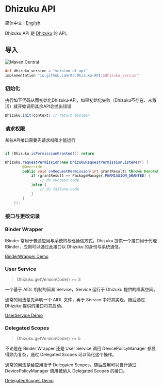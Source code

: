 # Dhizuku API

简体中文 | [English](README.md)

Dhizuku API 是 [Dhizuku](https://github.com/iamr0s/Dhizuku) 的 API。

## 导入


![Maven Central](https://img.shields.io/maven-central/v/io.github.iamr0s/Dhizuku-API)


```groovy
def dhizuku_version = "version of api"
implementation "io.github.iamr0s:Dhizuku-API:$dhizuku_version"
```

### 初始化

执行如下代码从而初始化Dhizuku-API，如果初始化失败（Dhizuku不存在、未激活）就开始调用其余API会抛出错误

```java
Dhizuku.init(context) // return boolean
```

### 请求权限

某些API接口需要先请求权限才能运行

```java

if (Dhizuku.isPermissionGranted()) return

Dhizuku.requestPermission(new DhizukuRequestPermissionListener() {
        @Override
        public void onRequestPermission(int grantResult) throws RemoteException {
            if (grantResult == PackageManager.PERMISSION_GRANTED) {
                // do success code
            }else {
                // do failure code
            }
        }
    });
```

### 接口与更改记录

### Binder Wrapper

IBinder 常用于普通应用与系统的基础通信方式。Dhizuku 提供一个接口用于代理 IBinder，应用可以通过此接口以 Dhizuku 的身份与系统通信。

[BinderWrapper Demo](https://github.com/iamr0s/Dhizuku-API/blob/main/demo-binder_wrapper)

### User Service

> Dhizuku.getVersionCode() >= 3

一个基于 AIDL 机制的简易 Service，Service 运行于 Dhizuku 提供的隔离空间。

通常的用法是先声明一个 AIDL 文件，再于 Service 中将其实现，随后通过 Dhizuku 提供的接口将其启动。

[UserService Demo](https://github.com/iamr0s/Dhizuku-API/blob/main/demo-user_service)

### Delegated Scopes

> Dhizuku.getVersionCode() >= 5

不论是在 Binder Wrapper 还是 User Service 调用 DevicePolicyManager 都显得颇为复杂，通过 Delegated Scopes 可以简化这个操作。

通常的用法是给应用授予 Delegated Scopes，随后应用可以自行通过 DevicePolicyManager 调用被纳入 Delegated Scopes 的接口。

[DelegatedScopes Demo](https://github.com/iamr0s/Dhizuku-API/blob/main/demo-delegated_scopes)
